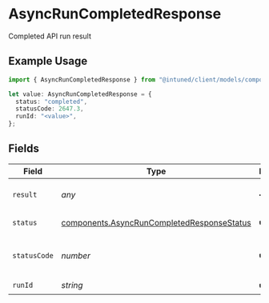 # AsyncRunCompletedResponse

Completed API run result

## Example Usage

```typescript
import { AsyncRunCompletedResponse } from "@intuned/client/models/components";

let value: AsyncRunCompletedResponse = {
  status: "completed",
  statusCode: 2647.3,
  runId: "<value>",
};
```

## Fields

| Field                                                                                                    | Type                                                                                                     | Required                                                                                                 | Description                                                                                              |
| -------------------------------------------------------------------------------------------------------- | -------------------------------------------------------------------------------------------------------- | -------------------------------------------------------------------------------------------------------- | -------------------------------------------------------------------------------------------------------- |
| `result`                                                                                                 | *any*                                                                                                    | :heavy_minus_sign:                                                                                       | The result of an API call.                                                                               |
| `status`                                                                                                 | [components.AsyncRunCompletedResponseStatus](../../models/components/asyncruncompletedresponsestatus.md) | :heavy_check_mark:                                                                                       | The status of the run                                                                                    |
| `statusCode`                                                                                             | *number*                                                                                                 | :heavy_check_mark:                                                                                       | The HTTP status code of the API run                                                                      |
| `runId`                                                                                                  | *string*                                                                                                 | :heavy_check_mark:                                                                                       | The run ID                                                                                               |